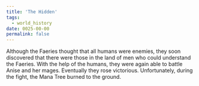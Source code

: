 ```yaml
---
title: 'The Hidden'
tags:
  - world_history
date: 0025-00-00
permalink: false
---
```

Although the Faeries thought that all humans were enemies, they soon discovered that there were those in the land of men who could understand the Faeries. With the help of the humans, they were again able to battle Anise and her mages. Eventually they rose victorious. Unfortunately, during the fight, the Mana Tree burned to the ground.